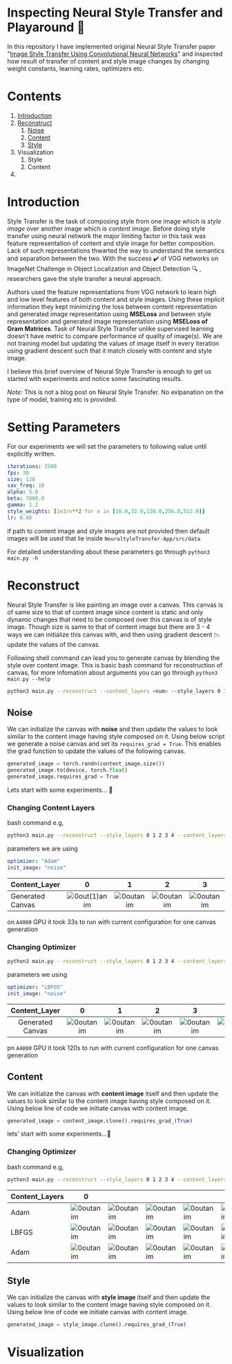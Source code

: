 # Inspecting Neural Style Transfer and Playaround :carousel_horse:

In this repository I have implemented original Neural Style Transfer paper "[Image Style Transfer Using Convolutional Neural Networks](https://www.cv-foundation.org/openaccess/content_cvpr_2016/papers/Gatys_Image_Style_Transfer_CVPR_2016_paper.pdf)" and inspected how result of transfer of content and style image changes by changing weight constants, learning rates, optimizers etc.

# Contents

1. [Introduction](#Introduction)
2. [Reconstruct](#Reconstruct)
   1. [Noise](##Noise)
   2. [Content](##Content)
   3. [Style](##Style)
3. Visualization
   1. Style
   2. Content
4. 

# Introduction

Style Transfer is the task of composing style from one image which is *style image* over another image which is *content image*. Before doing style transfer using neural network the major limiting factor in this task was feature representation of content and style image for better composition. Lack of such representations thwarted the way to understand the semantics and separation between the two. With the success :heavy_check_mark: of VGG networks on ImageNet Challenge in Object Localization and Object Detection :mag: , researchers gave the style transfer a neural approach.



Authors used the feature representations from VGG network to learn high and low level features of both content and style images. Using these implicit information they kept minimizing the loss between content representation and generated image representation using **MSELoss** and between style representation and generated image representation using  **MSELoss of Gram Matrices**. Task of Neural Style Transfer unlike supervised learning doesn't have metric to compare performance of quality of image(s). We are not training model but updating the values of image itself in every iteration using gradient descent such that it match closely with content and style image.



I believe this brief overview of Neural Style Transfer is enough to get us started with experiments and notice some fascinating results.

*Note:* This is not a blog post on Neural Style Transfer. No exlpanation on the type of model, training etc is provided.

# Setting Parameters

For our experiments we will set the parameters to following value until explicitly written.

```yaml
iterations: 2500
fps: 30
size: 128
sav_freq: 10
alpha: 5.0
beta: 7000.0
gamma: 1.2
style_weights: [1e3/n**2 for n in [16.0,32.0,128.0,256.0,512.0]]
lr: 0.06
```

if path to content image and style images are not provided then default images will be used that lie inside `NeuraltyleTransfer-App/src/data`

For detailed understanding about these parameters go through `python3 main.py -h`

# Reconstruct

Neural Style Transfer is like painting an image over a canvas. This canvas is of same size to that of content image since content is static and only dynamic changes that need to be composed over this canvas is of style image. Though size is same to that of content image but there are 3 - 4 ways we can initialize this canvas with, and then using gradient descent :chart_with_downwards_trend: update the values of the canvas.

Following shell command can lead you to generate canvas by blending the style over content image. This is basic bash command for reconstruction of canvas, for more infomation about arguments you can go through `python3 main.py --help`

```bash
python3 main.py --reconstruct --content_layers <num> --style_layers 0 1 2 3 4
```

## Noise

We can initialize the canvas with **noise** and then update the values to look similar to the content image having style composed on it. Using below script we generate a noise canvas and set its `requires_grad = True`. This enables the grad function to update the values of the following canvas. 

```python
generated_image = torch.randn(content_image.size())
generated_image.to(device, torch.float)
generated_image.requires_grad = True
```

Lets start with some experiments... :microscope:

### Changing Content Layers

bash command e.g,

```bash
python3 main.py --reconstruct --style_layers 0 1 2 3 4 --content_layers 1 --optimizer "Adam"
```

parameters we are using

```yaml
optimizer: "Adam" 
init_image: "noise"
```

| Content_Layer    |                              0                               |                              1                               |                              2                               |                              3                               |                              4                               |
| ---------------- | :----------------------------------------------------------: | :----------------------------------------------------------: | :----------------------------------------------------------: | :----------------------------------------------------------: | :----------------------------------------------------------: |
| Generated Canvas | ![0out(1)anim](https://user-images.githubusercontent.com/41532536/226229173-eab555a5-cabd-4fb2-9cac-252ed482e88c.gif) | ![0outanim](https://user-images.githubusercontent.com/41532536/226230389-dfb97a0f-4b3f-4ca3-9068-f8af45f98be0.gif) | ![0outanim](https://user-images.githubusercontent.com/41532536/226230917-e317265a-6a3b-47a3-9c2a-283b2ca36b12.gif) | ![0outanim](https://user-images.githubusercontent.com/41532536/226231131-f910b4ca-57fd-4c2c-a571-2d603752e8e3.gif) | ![0outanim](https://user-images.githubusercontent.com/41532536/226233226-e4eb9446-0af0-43d2-804f-60f56bb10f1c.gif) |

on `A4000` GPU it took 33s to run with current configuration for one canvas generation

### Changing Optimizer

```bash
python3 main.py --reconstruct --style_layers 0 1 2 3 4 --content_layers 0 --iterations 2000
```

parameters we using

```yaml
optimizer: "LBFGS"
init_image: "noise"
```

|  Content_Layer   |                              0                               |                              1                               |                              2                               |                              3                               |                              4                               |
| :--------------: | :----------------------------------------------------------: | :----------------------------------------------------------: | :----------------------------------------------------------: | :----------------------------------------------------------: | :----------------------------------------------------------: |
| Generated Canvas | ![0outanim](https://user-images.githubusercontent.com/41532536/226241745-a17e30a3-49f1-429f-8a48-b34f7cb4be62.gif) | ![0outanim](https://user-images.githubusercontent.com/41532536/226241394-a003ccc4-40d3-40c6-9a43-6b88582929cc.gif) | ![0outanim](https://user-images.githubusercontent.com/41532536/226240585-7320d8b9-f536-4c0e-83e3-8ad0030cd299.gif) | ![0outanim](https://user-images.githubusercontent.com/41532536/226237980-83c8d273-739a-4361-84c8-5d786d12691c.gif) | ![0outanim](https://user-images.githubusercontent.com/41532536/226237203-f7984ea4-646e-48ad-b42f-6e6eaef8b609.gif) |

pn `A4000` GPU it took 120s to run with current configuration for one canvas generation

## Content


We can initialize the canvas with **content image** itself and then update the values to look similar to the content image having style composed on it. Using below line of code we initiate canvas with content image.

```python
generated_image = content_image.clone().requires_grad_(True)
```

lets' start with some experiments...:microscope:

### Changing Optimizer

bash command e.g,

```bash
python3 main.py --reconstruct --style_layers 0 1 2 3 4 --content_layers 1 --optimizer "Adam" --init_image "content"
```

| Content_Layers | 0    |      |      |      |      |
| -------------- | ---- | ---- | ---- | ---- | ---- |
| Adam           |   ![0outanim](https://user-images.githubusercontent.com/41532536/226280510-eb297ac3-8e43-44c2-9e00-305c24ac9d8b.gif)   |   ![0outanim](https://user-images.githubusercontent.com/41532536/226281106-fd98c3c2-9768-4ec1-95be-0943598eeba2.gif)   |   ![0outanim](https://user-images.githubusercontent.com/41532536/226281629-69d7d893-b822-4283-933a-c42ec1782088.gif)   |   ![0outanim](https://user-images.githubusercontent.com/41532536/226282069-1b45fb12-fc58-4b9b-8cbe-5065beebc7f2.gif)   |   ![0outanim](https://user-images.githubusercontent.com/41532536/226282647-625c87c4-7aca-45a5-badc-256bbc4b85ab.gif)   |
| LBFGS          |   ![0outanim](https://user-images.githubusercontent.com/41532536/226283096-7428c3f7-f4e5-4089-adfb-4c1ef5251aac.gif)   |   ![0outanim](https://user-images.githubusercontent.com/41532536/226283411-a19e6bd3-3b0b-4caf-af3c-63ae78e15036.gif)   |   ![0outanim](https://user-images.githubusercontent.com/41532536/226284077-70246242-e650-4fa7-99c1-8ac37ab3e58c.gif)   |   ![0outanim](https://user-images.githubusercontent.com/41532536/226284517-b9611e75-ce19-4229-b315-8a1db9be3f0d.gif)   |  ![0outanim](https://user-images.githubusercontent.com/41532536/226285297-642c40af-a15b-4a64-aa35-1ad613499ec1.gif)    |
| Adam          |  ![0outanim](https://user-images.githubusercontent.com/41532536/226285822-c21edaf0-2e80-448e-acf9-2bd283e3eb58.gif)    |  ![0outanim](https://user-images.githubusercontent.com/41532536/226286320-4af4a5f0-dad8-4646-b64f-14dbe7cb682a.gif)    |  ![0outanim](https://user-images.githubusercontent.com/41532536/226286564-c357f8dd-2008-4ad2-8543-8567ed703a7f.gif)    |   ![0outanim](https://user-images.githubusercontent.com/41532536/226286843-48fce497-77c0-4afe-bb29-af954a97dd9f.gif)   |   ![0outanim](https://user-images.githubusercontent.com/41532536/226287009-4782cadc-39c0-40db-8068-e50b67ce7b77.gif)   |


## Style

We can initialize the canvas with **style image** itself and then update the values to look similar to the content image having style composed on it. Using below line of code we initiate canvas with content image.

```python
generated_image = style_image.clone().requires_grad_(True)
```



# Visualization



